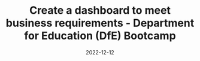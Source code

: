 ---
title: Create a dashboard to meet business requirements - Department for Education (DfE) Bootcamp 
shortDesc: A data visualization dashboard was created using Tableau for a globally present company, aiming to standardize project monitoring. This will help management track project performance, measuring both current status and future projections.
date: 2022-12-12
tech: Tableau Desktop, Tableau Prep, miro.com (mock-up)
codeLink: https://github.com/soyinkas1/PP0007_DfE-AMS-OpenClassrooms-Data-Analysis-Bootcamp_Excel_Tableau-PowerBI_Python_SQL/tree/master/Project%202
webHost: https://public.tableau.com/views/Sowoolu_Soyinka_1_dashboard_122022/RoleSelector?:language=en-GB&:display_count=n&:origin=viz_share_link
readMore:  
filterClass: filter-data-anal
img: "static/assets/img/portfolio/Reports Dashboards.png"
tag: Data Analysis 
--- 